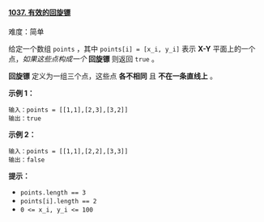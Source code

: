 #### [1037\. 有效的回旋镖](https://leetcode.cn/problems/valid-boomerang/)

难度：简单

给定一个数组 `points` ，其中 `points[i] = [x_i, y_i]` 表示 **X-Y** 平面上的一个点，_如果这些点构成一个_ **回旋镖** 则返回 `true` 。

**回旋镖** 定义为一组三个点，这些点 **各不相同** 且 **不在一条直线上** 。

**示例 1：**

```
输入：points = [[1,1],[2,3],[3,2]]
输出：true
```

**示例 2：**

```
输入：points = [[1,1],[2,2],[3,3]]
输出：false
```

**提示：**

-   `points.length == 3`
-   `points[i].length == 2`
-   `0 <= x_i, y_i <= 100`
